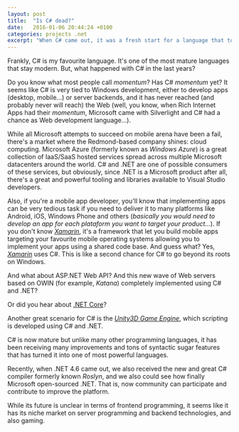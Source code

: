 ```yaml
---
layout: post
title:  "Is C# dead?"
date:   2016-01-06 20:44:24 +0100
categories: projects .net
excerpt: "When C# came out, it was a fresh start for a language that took the best of Java, C++ and it also introduced its own features. 15 years later, C# is one of most beautiful programming languages. Does it lost its momentum?"
---
```


Frankly, C# is my favourite language. It's one of the most mature languages that stay modern. But, what happened with C# in the last years?

Do you know what most people call *momentum*? Has C# *momentum* yet? It seems like C# is very tied to Windows development, either to develop apps (desktop, mobile...) or server backends, and it has never reached (and probably never will reach) the Web (well, you know, when Rich Internet Apps had their *momentum*, Microsoft came with Silverlight and C# had a chance as Web development language...). 

While all Microsoft attempts to succeed on mobile arena have been a fail, there's a market where the Redmond-based company shines: cloud computing. Microsoft Azure (formerly known as *Windows Azure*) is a great collection of IaaS/SaaS hosted services spread across multiple Microsoft datacenters around the world. C# and .NET are one of possible consumers of these services, but obviously, since .NET is a Microsoft product after all, there's a great and powerful tooling and libraries available to Visual Studio developers.

Also, if you're a mobile app developer, you'll know that implementing apps can be very tedious task if you need to deliver it to many platforms like Android, iOS, Windows Phone and others (*basically you would need to develop an app for each plataform you want to target your product...*). If you don't know [*Xamarin*](http://xamarin.com/), it's a framework that let you build mobile apps targeting your favourite mobile operating systems allowing you to implement your apps using a shared code base. And guess what? Yes, [*Xamarin*](http://xamarin.com/) uses C#. This is like a second chance for C# to go beyond its roots on Windows.

And what about ASP.NET Web API? And this new wave of Web servers based on OWIN (for example, *Katana*) completely implemented using C# and .NET? 

Or did you hear about [.NET Core](https://dotnet.github.io/)? 

Another great scenario for C# is the [*Unity3D Game Engine*](https://unity3d.com/), which scripting is developed using C# and .NET.

C# is now mature but unlike many other programming languages, it has been receiving many improvements and tons of syntactic sugar features that has turned it into one of most powerful languages. 

Recently, when .NET 4.6 came out, we also received the new and great C# compiler formerly known *Roslyn*, and we also could see how finally Microsoft open-sourced .NET. That is, now community can participate and contribute to improve the platform.

While its future is unclear in terms of frontend programming, it seems like it has its niche market on server programming and backend technologies, and also gaming.
